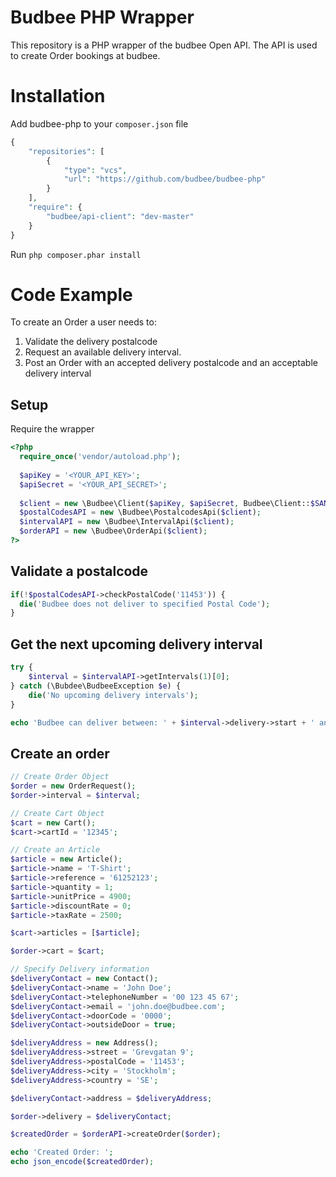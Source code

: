 # Budbee PHP Wrapper
This repository is a PHP wrapper of the budbee Open API. The API is used to create Order bookings at budbee.

# Installation
Add budbee-php to your ```composer.json``` file

```php
{
    "repositories": [
        {
            "type": "vcs",
            "url": "https://github.com/budbee/budbee-php"
        }
    ],
    "require": {
        "budbee/api-client": "dev-master"
    }
}
```

Run ```php composer.phar install```

# Code Example

To create an Order a user needs to:
 1. Validate the delivery postalcode
 2. Request an available delivery interval.
 3. Post an Order with an accepted delivery postalcode and an acceptable delivery interval

## Setup 

Require the wrapper

```php
<?php
  require_once('vendor/autoload.php');
  
  $apiKey = '<YOUR_API_KEY>';
  $apiSecret = '<YOUR_API_SECRET>';
  
  $client = new \Budbee\Client($apiKey, $apiSecret, Budbee\Client::$SANDBOX);
  $postalCodesAPI = new \Budbee\PostalcodesApi($client);
  $intervalAPI = new \Budbee\IntervalApi($client);
  $orderAPI = new \Budbee\OrderApi($client);
?>
```

## Validate a postalcode

```php
if(!$postalCodesAPI->checkPostalCode('11453')) {
  die('Budbee does not deliver to specified Postal Code');
}
```

## Get the next upcoming delivery interval

```php
try {
    $interval = $intervalAPI->getIntervals(1)[0];
} catch (\Bubdee\BudbeeException $e) {
    die('No upcoming delivery intervals');
}

echo 'Budbee can deliver between: ' + $interval->delivery->start + ' and ' + $interval->delivery->stop;
```

## Create an order

```php
// Create Order Object
$order = new OrderRequest();
$order->interval = $interval;

// Create Cart Object
$cart = new Cart();
$cart->cartId = '12345';

// Create an Article
$article = new Article();
$article->name = 'T-Shirt';
$article->reference = '61252123';
$article->quantity = 1;
$article->unitPrice = 4900;
$article->discountRate = 0;
$article->taxRate = 2500;

$cart->articles = [$article];

$order->cart = $cart;

// Specify Delivery information
$deliveryContact = new Contact();
$deliveryContact->name = 'John Doe';
$deliveryContact->telephoneNumber = '00 123 45 67';
$deliveryContact->email = 'john.doe@budbee.com';
$deliveryContact->doorCode = '0000';
$deliveryContact->outsideDoor = true;

$deliveryAddress = new Address();
$deliveryAddress->street = 'Grevgatan 9';
$deliveryAddress->postalCode = '11453';
$deliveryAddress->city = 'Stockholm';
$deliveryAddress->country = 'SE';

$deliveryContact->address = $deliveryAddress;

$order->delivery = $deliveryContact;

$createdOrder = $orderAPI->createOrder($order);

echo 'Created Order: ';
echo json_encode($createdOrder);

```
